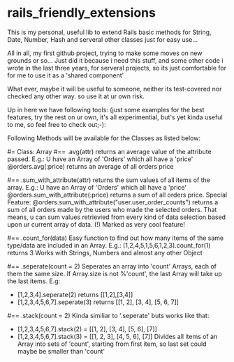 rails_friendly_extensions
============

This is my personal, useful lib to extend Rails basic methods for String, Date, Number, Hash and serveral other classes just for easy use... 

All in all, my first github project, trying to make some moves on new grounds or so... Just did it because i need this stuff, and some other 
code i wrote in the last three years, for serveral projects, so its just comfortable for for me to use it as a 'shared component'

What ever, maybe it will be useful to someone,  neither its test-covered nor checked any other way. so use it at ur own risk.

Up in here we have following tools: (just some examples for the best features, try the rest on ur own, it's all experimential, but's 
yet kinda useful to me, so feel free to check out;-):

Following Methods will be available for the Classes as listed below:

#= Class: Array
#== .avg(attr)
returns an average value of the attribute passed. E.g.: U have an Array of 'Orders' which all have a 'price'
@orders.avg(:price) returns an average of all orders price

#== .sum_with_attribute(attr)
returns the sum values of all items of the array. E.g.: U have an Array of 'Orders' which all have a 'price'
@orders.sum_with_attribute(:price) returns a sum of all orders price.
Special Feature:
@orders.sum_with_attribute("user.user_order_counts") returns a sum of all orders made by the users who made the selected orders.
That means, u can sum values retrievied from every kind of data selection based upon ur current array of data.
(!) Marked as very cool feature!

#== .count_for(data)
Easy function to find out how many items of the same type/data are included in an Array. E.g.:
[1,2,4,5,1,5,6,1,2,3].count_for(1) returns 3
Works with Strings, Numbers and almost any other Object


#== .seperate(count = 2)
Seperates an array into 'count' Arrays, each of them the same size. If Array.size is not %'count', the last Array
will take up the last items. E.g:
- [1,2,3,4].seperate(2) returns [[1,2],[3,4]]
- [1,2,3,4,5,6,7].seperate(3) returns [[1, 2], [3, 4], [5, 6, 7]]

#== .stack(count = 2)
Kinda similiar to '.seperate' buts works like that:
- [1,2,3,4,5,6,7].stack(2) = [[1, 2], [3, 4], [5, 6], [7]]
- [1,2,3,4,5,6,7].stack(3) = [[1, 2, 3], [4, 5, 6], [7]]
Divides all items of an Array into sets of 'count', starting from first item, so last set could maybe be smaller than 'count'
